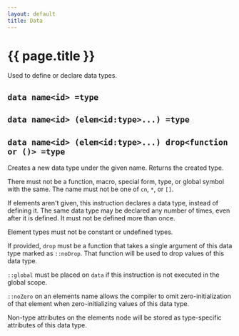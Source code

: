 ```yaml
---
layout: default
title: Data
---
```

# {{ page.title }}

Used to define or declare data types.

## `data name<id> =type`

## `data name<id> (elem<id:type>...) =type`

## `data name<id> (elem<id:type>...) drop<function or ()> =type`

Creates a new data type under the given name. Returns the created type.

There must not be a function, macro, special form, type, or global symbol with the same. The name must not be one of `cn`, `*`, or `[]`.

If elements aren't given, this instruction declares a data type, instead of defining it. The same data type may be declared any number of times, even after it is defined. It must not be defined more than once.

Element types must not be constant or undefined types.

If provided, `drop` must be a function that takes a single argument of this data type marked as `::noDrop`. That function will be used to drop values of this data type.

`::global` must be placed on `data` if this instruction is not executed in the global scope.

`::noZero` on an elements name allows the compiler to omit zero-initialization of that element when zero-initializing values of this data type.

Non-type attributes on the elements node will be stored as type-specific attributes of this data type.